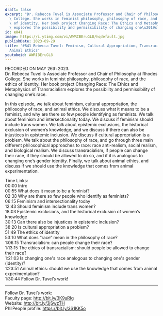 ```yaml
---
draft: false
excerpt: "Dr. Rebecca Tuvel is Associate Professor and Chair of Philosophy at Rhodes\
  \ College. She works in feminist philosophy, philosophy of race, and the ethics\
  \ of identity. Her book project Changing Race: The Ethics and Metaphysics of Transracialism\
  \ explores the possibility and permissibility of changing one\u2019s race."
id: e841
image: https://i.ytimg.com/vi/AWRIBEruGL8/hqdefault.jpg
publishDate: 2023-09-29
title: '#841 Rebecca Tuvel: Feminism, Cultural Appropriation, Transracialism, and
  Animal Ethics'
youtubeid: AWRIBEruGL8
---
```

RECORDED ON MAY 26th 2023.  
Dr. Rebecca Tuvel is Associate Professor and Chair of Philosophy at Rhodes College. She works in feminist philosophy, philosophy of race, and the ethics of identity. Her book project Changing Race: The Ethics and Metaphysics of Transracialism explores the possibility and permissibility of changing one’s race.

In this episode, we talk about feminism, cultural appropriation, the philosophy of race, and animal ethics. We discuss what it means to be a feminist, and why are there so few people identifying as feminists. We talk about feminism and intersectionality today. We discuss if feminism should include trans women. We talk about epistemic exclusions, the historical exclusion of women’s knowledge, and we discuss if there can also be injustices in epistemic inclusion. We discuss if cultural appropriation is a problem. We talk about the philosophy of race, and go through three main different philosophical approaches to race: race anti-realism, social realism, and biological realism. We discuss transracialism, if people can change their race, if they should be allowed to do so, and if it is analogous to changing one’s gender identity. Finally, we talk about animal ethics, and discuss if we should use the knowledge that comes from animal experimentation.

Time Links:  
00:00 Intro  
00:55  What does it mean to be a feminist?  
02:38  Why are there so few people who identify as feminists?  
06:15  Feminism and intersectionality today  
12:43  Should feminism include trans women?  
18:03  Epistemic exclusions, and the historical exclusion of women’s knowledge  
30:13  Can there also be injustices in epistemic inclusion?  
38:20  Is cultural appropriation a problem?  
51:49  The ethics of identity  
53:10  What does “race” mean in the philosophy of race?  
1:06:15  Transracialism: can people change their race?  
1:13:15  The ethics of transracialism: should people be allowed to change their race?  
1:21:03  Is changing one's race analogous to changing one's gender (identity)?  
1:23:51  Animal ethics: should we use the knowledge that comes from animal experimentation?  
1:30:44  Follow Dr. Tuvel’s work!

---

Follow Dr. Tuvel’s work:  
Faculty page: http://bit.ly/3K9uRIg  
Website: http://bit.ly/3jSwzTH  
PhilPeople profile: https://bit.ly/3S1KK5o
